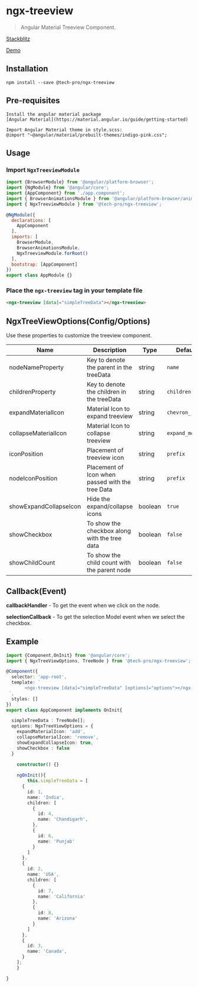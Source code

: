 # ngx-treeview
> Angular Material Treeview Component. 

[Stackblitz](https://stackblitz.com/edit/angular-ivy-gbgatx)

[Demo](https://angular-ivy-gbgatx.stackblitz.io)

## Installation
    npm install --save @tech-pro/ngx-treeview

## Pre-requisites
    Install the angular material package
    [Angular Material](https://material.angular.io/guide/getting-started)

    Import Angular Material theme in style.scss: 
    @import "~@angular/material/prebuilt-themes/indigo-pink.css";

## Usage

### Import `NgxTreeviewModule`

```javascript
import {BrowserModule} from '@angular/platform-browser';
import {NgModule} from '@angular/core';
import {AppComponent} from './app.component';
import { BrowserAnimationsModule } from '@angular/platform-browser/animations';
import { NgxTreeviewModule } from '@tech-pro/ngx-treeview';

@NgModule({
  declarations: [
    AppComponent
  ],
  imports: [
    BrowserModule,
    BrowserAnimationsModule,
    NgxTreeviewModule.forRoot()
  ],
  bootstrap: [AppComponent]
})
export class AppModule {}
```

### Place the `ngx-treeview` tag in your template file

```html
<ngx-treeview [data]="simpleTreeData"></ngx-treeview>
```


## NgxTreeViewOptions(Config/Options)

Use these properties to customize the treeview component.

| Name | Description | Type | Default | Optional |
| --- | --- | --- | --- | --- |
| nodeNameProperty | Key to denote the parent in the treeData | string | `name` | true |
| childrenProperty | Key to denote the children in the treeData | string | `children` | true |
| expandMaterialIcon  | Material Icon to expand treeview | string | `chevron_right` | true |
| collapseMaterialIcon | Material Icon to collapse treeview | string | `expand_more` | true |
| iconPosition | Placement of treeview icon | string | `prefix` | true |
| nodeIconPosition | Placement of Icon when passed with the tree Data | string | `prefix` | true |
| showExpandCollapseIcon | Hide the expand/collapse icons | boolean | `true` | true |
| showCheckbox | To show the checkbox along with the tree data | boolean | `false` | true |
| showChildCount | To show the child count with the parent node | boolean | `false` | true |

## Callback(Event)

**callbackHandler** - To get the event when we click on the node.

**selectionCallback** - To get the selection Model event when we select the checkbox.


## Example
```typescript
import {Component,OnInit} from '@angular/core';
import { NgxTreeViewOptions, TreeNode } from '@tech-pro/ngx-treeview';

@Component({
  selector: 'app-root',
  template: `
       <ngx-treeview [data]="simpleTreeData" [options]="options"></ngx-treeview>
 `,
  styles: []
})
export class AppComponent implements OnInit{

  simpleTreeData : TreeNode[];
  options: NgxTreeViewOptions = {
    expandMaterialIcon: 'add',
    collapseMaterialIcon: 'remove',
    showExpandCollapseIcon: true,
    showCheckbox : false
  }

    constructor() {}
    
    ngOnInit(){
        this.simpleTreeData = [
      {
        id: 1,
        name: 'India',
        children: [
          {
            id: 4,
            name: 'Chandigarh',
          },
          {
            id: 6,
            name: 'Punjab'
          }
        ]
      },
      {
        id: 2,
        name: 'USA',
        children: [
          {
            id: 7,
            name: 'California'
          },
          {
            id: 8,
            name: 'Arizona'
          }
        ]
      },
      {
        id: 3,
        name: 'Canada',
      }
    ];
    }

}
```